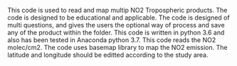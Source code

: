 This code is used to read and map multip NO2 Tropospheric products. 
The code is designed to be educational and applicable.
The code is designed of multi questions, and gives the users the optional way of process and save any of the product within the folder.
This code is written in python 3.6 and also has been tested in Anaconda python 3.7. 
This code reads the NO2 molec/cm2. 
The code uses basemap library to map the NO2 emission. 
The latitude and longitude should be editted according to the study area. 

